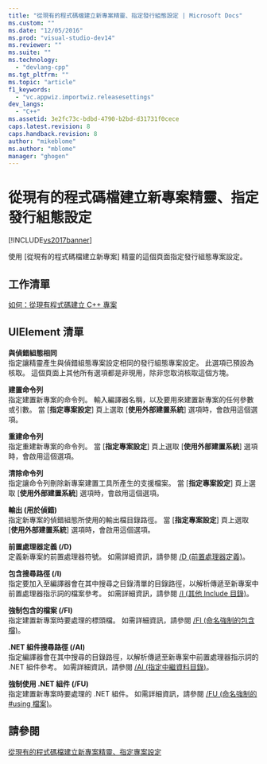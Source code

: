 ```yaml
---
title: "從現有的程式碼檔建立新專案精靈、指定發行組態設定 | Microsoft Docs"
ms.custom: ""
ms.date: "12/05/2016"
ms.prod: "visual-studio-dev14"
ms.reviewer: ""
ms.suite: ""
ms.technology: 
  - "devlang-cpp"
ms.tgt_pltfrm: ""
ms.topic: "article"
f1_keywords: 
  - "vc.appwiz.importwiz.releasesettings"
dev_langs: 
  - "C++"
ms.assetid: 3e2fc73c-bdbd-4790-b2bd-d31731f0cece
caps.latest.revision: 8
caps.handback.revision: 8
author: "mikeblome"
ms.author: "mblome"
manager: "ghogen"
---
```

# 從現有的程式碼檔建立新專案精靈、指定發行組態設定
[!INCLUDE[vs2017banner](../assembler/inline/includes/vs2017banner.md)]

使用 \[從現有的程式碼檔建立新專案\] 精靈的這個頁面指定發行組態專案設定。  
  
## 工作清單  
 [如何：從現有程式碼建立 C\+\+ 專案](../ide/how-to-create-a-cpp-project-from-existing-code.md)  
  
## UIElement 清單  
 **與偵錯組態相同**  
 指定讓精靈產生與偵錯組態專案設定相同的發行組態專案設定。  此選項已預設為核取。  這個頁面上其他所有選項都是非現用，除非您取消核取這個方塊。  
  
 **建置命令列**  
 指定建置新專案的命令列。  輸入編譯器名稱，以及要用來建置新專案的任何參數或引數。  當 \[**指定專案設定**\] 頁上選取 \[**使用外部建置系統**\] 選項時，會啟用這個選項。  
  
 **重建命令列**  
 指定重建新專案的命令列。  當 \[**指定專案設定**\] 頁上選取 \[**使用外部建置系統**\] 選項時，會啟用這個選項。  
  
 **清除命令列**  
 指定讓命令列刪除新專案建置工具所產生的支援檔案。  當 \[**指定專案設定**\] 頁上選取 \[**使用外部建置系統**\] 選項時，會啟用這個選項。  
  
 **輸出 \(用於偵錯\)**  
 指定新專案的偵錯組態所使用的輸出檔目錄路徑。  當 \[**指定專案設定**\] 頁上選取 \[**使用外部建置系統**\] 選項時，會啟用這個選項。  
  
 **前置處理器定義 \(\/D\)**  
 定義新專案的前置處理器符號。  如需詳細資訊，請參閱 [\/D \(前置處理器定義\)](../build/reference/d-preprocessor-definitions.md)。  
  
 **包含搜尋路徑 \(\/I\)**  
 指定要加入至編譯器會在其中搜尋之目錄清單的目錄路徑，以解析傳遞至新專案中前置處理器指示詞的檔案參考。  如需詳細資訊，請參閱 [\/I \(其他 Include 目錄\)](../build/reference/i-additional-include-directories.md)。  
  
 **強制包含的檔案 \(\/FI\)**  
 指定建置新專案時要處理的標頭檔。  如需詳細資訊，請參閱 [\/FI \(命名強制的包含檔\)](../build/reference/fi-name-forced-include-file.md)。  
  
 **.NET 組件搜尋路徑 \(\/AI\)**  
 指定編譯器會在其中搜尋的目錄路徑，以解析傳遞至新專案中前置處理器指示詞的 .NET 組件參考。  如需詳細資訊，請參閱 [\/AI \(指定中繼資料目錄\)](../build/reference/ai-specify-metadata-directories.md)。  
  
 **強制使用 .NET 組件 \(\/FU\)**  
 指定建置新專案時要處理的 .NET 組件。  如需詳細資訊，請參閱 [\/FU \(命名強制的 \#using 檔案\)](../build/reference/fu-name-forced-hash-using-file.md)。  
  
## 請參閱  
 [從現有的程式碼檔建立新專案精靈、指定專案設定](../ide/specify-project-settings-create-new-project-from-existing-code-files-wizard.md)